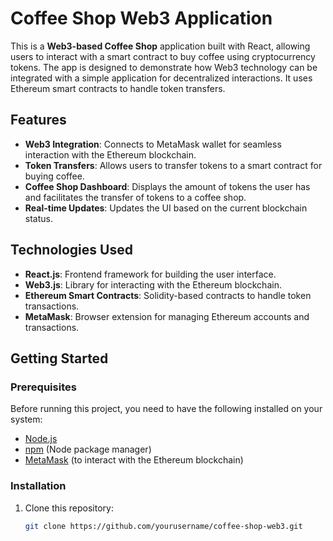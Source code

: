 # Coffee Shop Web3 Application

This is a **Web3-based Coffee Shop** application built with React, allowing users to interact with a smart contract to buy coffee using cryptocurrency tokens. The app is designed to demonstrate how Web3 technology can be integrated with a simple application for decentralized interactions. It uses Ethereum smart contracts to handle token transfers.

## Features

- **Web3 Integration**: Connects to MetaMask wallet for seamless interaction with the Ethereum blockchain.
- **Token Transfers**: Allows users to transfer tokens to a smart contract for buying coffee.
- **Coffee Shop Dashboard**: Displays the amount of tokens the user has and facilitates the transfer of tokens to a coffee shop.
- **Real-time Updates**: Updates the UI based on the current blockchain status.

## Technologies Used

- **React.js**: Frontend framework for building the user interface.
- **Web3.js**: Library for interacting with the Ethereum blockchain.
- **Ethereum Smart Contracts**: Solidity-based contracts to handle token transactions.
- **MetaMask**: Browser extension for managing Ethereum accounts and transactions.

## Getting Started

### Prerequisites

Before running this project, you need to have the following installed on your system:

- [Node.js](https://nodejs.org/)
- [npm](https://www.npmjs.com/) (Node package manager)
- [MetaMask](https://metamask.io/) (to interact with the Ethereum blockchain)

### Installation

1. Clone this repository:

   ```bash
   git clone https://github.com/yourusername/coffee-shop-web3.git
